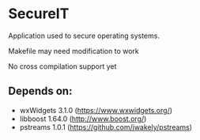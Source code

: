 # SecureIT
Application used to secure operating systems.

Makefile may need modification to work

No cross compilation support yet

## Depends on:

* wxWidgets 3.1.0 (https://www.wxwidgets.org/)
* libboost 1.64.0 (http://www.boost.org/)
* pstreams 1.0.1 (https://github.com/jwakely/pstreams)
